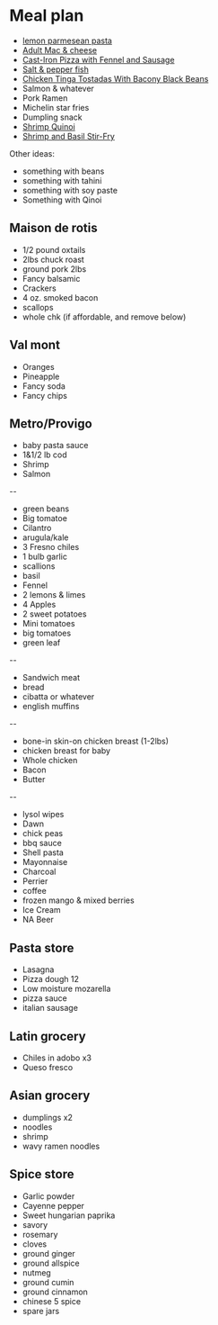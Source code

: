 # Meal plan

- [lemon parmesean pasta](https://www.bonappetit.com/recipe/pasta-with-brown-butter-whole-lemon-and-parmesan)
- [Adult Mac & cheese](https://www.bonappetit.com/recipe/adult-mac-and-cheese)
- [Cast-Iron Pizza with Fennel and Sausage](https://www.bonappetit.com/recipe/cast-iron-pizza-with-fennel-and-sausage)
- [Salt & pepper fish](https://www.bonappetit.com/recipe/salt-and-pepper-fish)
- [Chicken Tinga Tostadas With Bacony Black Beans](https://www.bonappetit.com/recipe/chicken-tinga-tostadas)
- Salmon & whatever
- Pork Ramen
- Michelin star fries
- Dumpling snack
- [Shrimp Quinoi](https://www.bonappetit.com/story/indian-ish-shrimp-quinoa-pulao)
- [Shrimp and Basil Stir-Fry](https://www.bonappetit.com/recipe/shrimp-and-basil-stir-fry)

Other ideas:

- something with beans
- something with tahini
- something with soy paste
- Something with Qinoi

## Maison de rotis

- 1/2 pound oxtails
- 2lbs chuck roast
- ground pork 2lbs
- Fancy balsamic
- Crackers
- 4 oz. smoked bacon
- scallops
- whole chk (if affordable, and remove below)

## Val mont

- Oranges
- Pineapple
- Fancy soda
- Fancy chips

## Metro/Provigo

- baby pasta sauce
- 1&1/2 lb cod
- Shrimp
- Salmon

--

- green beans
- Big tomatoe
- Cilantro
- arugula/kale
- 3 Fresno chiles
- 1 bulb garlic
- scallions
- basil
- Fennel
- 2 lemons & limes
- 4 Apples
- 2 sweet potatoes
- Mini tomatoes
- big tomatoes
- green leaf

--

- Sandwich meat
- bread
- cibatta or whatever
- english muffins

--

- bone-in skin-on chicken breast (1-2lbs)
- chicken breast for baby
- Whole chicken
- Bacon
- Butter

--

- lysol wipes
- Dawn
- chick peas
- bbq sauce
- Shell pasta
- Mayonnaise
- Charcoal
- Perrier
- coffee
- frozen mango & mixed berries
- Ice Cream
- NA Beer

## Pasta store

- Lasagna
- Pizza dough 12
- Low moisture mozarella
- pizza sauce
- italian sausage

## Latin grocery

- Chiles in adobo x3
- Queso fresco


## Asian grocery

- dumplings x2
- noodles
- shrimp
- wavy ramen noodles

## Spice store

- Garlic powder
- Cayenne pepper
- Sweet hungarian paprika
- savory
- rosemary
- cloves
- ground ginger
- ground allspice
- nutmeg
- ground cumin
- ground cinnamon
- chinese 5 spice
- spare jars

